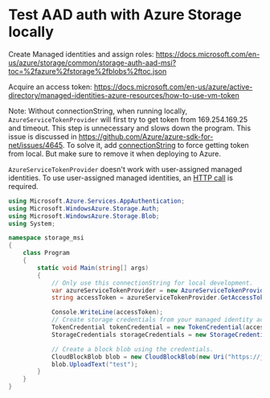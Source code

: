 # Test AAD auth with Azure Storage locally

Create Managed identities and assign roles: <https://docs.microsoft.com/en-us/azure/storage/common/storage-auth-aad-msi?toc=%2fazure%2fstorage%2fblobs%2ftoc.json>

Acquire an access token: <https://docs.microsoft.com/en-us/azure/active-directory/managed-identities-azure-resources/how-to-use-vm-token>

Note: Without connectionString, when running locally, `AzureServiceTokenProvider` will first try to get token 
from 169.254.169.25 and timeout. This step is unnecessary and slows down the program. This issue is discussed in <https://github.com/Azure/azure-sdk-for-net/issues/4645>. To solve it, add [connectionString](https://docs.microsoft.com/en-us/azure/key-vault/service-to-service-authentication#connection-string-support
) to force getting token from local. But make sure to remove it when deploying to Azure.

`AzureServiceTokenProvider` doesn't work with user-assigned managed identities. To use user-assigned managed identities, an [HTTP call](https://docs.microsoft.com/en-us/azure/active-directory/managed-identities-azure-resources/how-to-use-vm-token#get-a-token-using-http) is required.

```c#
using Microsoft.Azure.Services.AppAuthentication;
using Microsoft.WindowsAzure.Storage.Auth;
using Microsoft.WindowsAzure.Storage.Blob;
using System;

namespace storage_msi
{
    class Program
    {
        static void Main(string[] args)
        {
            // Only use this connectionString for local development.
            var azureServiceTokenProvider = new AzureServiceTokenProvider("RunAs=Developer; DeveloperTool=VisualStudio");
            string accessToken = azureServiceTokenProvider.GetAccessTokenAsync("https://storage.azure.com/").Result;

            Console.WriteLine(accessToken);
            // Create storage credentials from your managed identity access token.
            TokenCredential tokenCredential = new TokenCredential(accessToken);
            StorageCredentials storageCredentials = new StorageCredentials(tokenCredential);

            // Create a block blob using the credentials.
            CloudBlockBlob blob = new CloudBlockBlob(new Uri("https://jlst.blob.core.windows.net/pic/Blob1.txt"), storageCredentials);
            blob.UploadText("test");
        }
    }
}
```